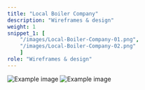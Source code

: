 ```yaml
---
title: "Local Boiler Company"
description: "Wireframes & design"
weight: 1
snippet_1: [
    "/images/Local-Boiler-Company-01.png",
    "/images/Local-Boiler-Company-02.png"
    ]
role: "Wireframes & design"
---
```


![Example image](/images/Local-Boiler-Company-01.png)
![Example image](/images/Local-Boiler-Company-02.png)